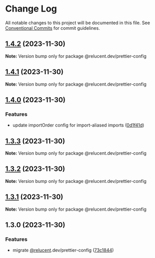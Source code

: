 # Change Log

All notable changes to this project will be documented in this file.
See [Conventional Commits](https://conventionalcommits.org) for commit guidelines.

## [1.4.2](https://github.com/RelucentDev/governance/compare/@relucent.dev/prettier-config@1.4.1...@relucent.dev/prettier-config@1.4.2) (2023-11-30)

**Note:** Version bump only for package @relucent.dev/prettier-config

## [1.4.1](https://github.com/RelucentDev/governance/compare/@relucent.dev/prettier-config@1.4.0...@relucent.dev/prettier-config@1.4.1) (2023-11-30)

**Note:** Version bump only for package @relucent.dev/prettier-config

## [1.4.0](https://github.com/RelucentDev/governance/compare/@relucent.dev/prettier-config@1.3.3...@relucent.dev/prettier-config@1.4.0) (2023-11-30)

### Features

- update importOrder config for import-aliased imports ([0d1f41d](https://github.com/RelucentDev/governance-shared/commit/0d1f41df82d82b15dd3ce8fd83eee3c90b722d37))

## [1.3.3](https://github.com/RelucentDev/governance/compare/@relucent.dev/prettier-config@1.3.2...@relucent.dev/prettier-config@1.3.3) (2023-11-30)

**Note:** Version bump only for package @relucent.dev/prettier-config

## [1.3.2](https://github.com/RelucentDev/governance/compare/@relucent.dev/prettier-config@1.3.1...@relucent.dev/prettier-config@1.3.2) (2023-11-30)

**Note:** Version bump only for package @relucent.dev/prettier-config

## [1.3.1](https://github.com/RelucentDev/governance/compare/@relucent.dev/prettier-config@1.3.0...@relucent.dev/prettier-config@1.3.1) (2023-11-30)

**Note:** Version bump only for package @relucent.dev/prettier-config

## 1.3.0 (2023-11-30)

### Features

- migrate [@relucent](https://github.com/relucent).dev/prettier-config ([73c1844](https://github.com/RelucentDev/relucent-pkg/commit/73c1844648e8b71379cf5e9116bab03d1f9a0508))
